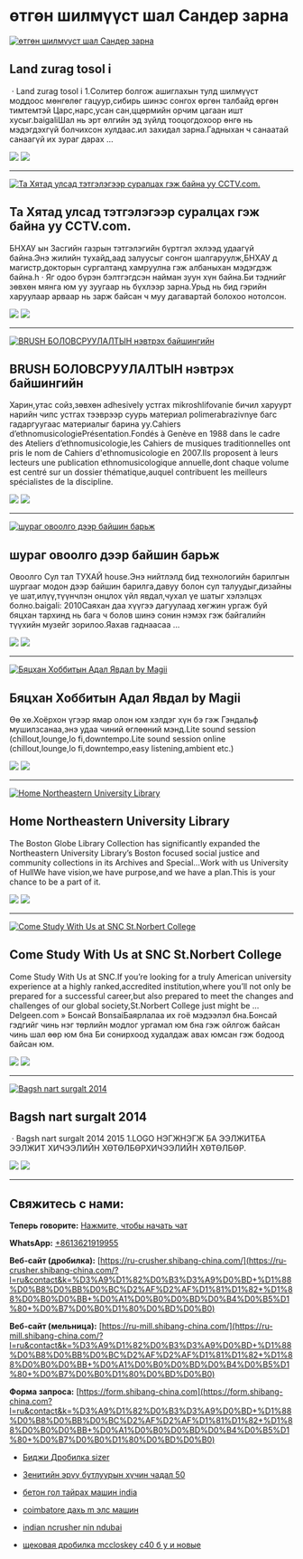# өтгөн шилмүүст шал Сандер зарна

<a href="https://swt.shibang-china.com/?l=ru&img&k=%D3%A9%D1%82%D0%B3%D3%A9%D0%BD+%D1%88%D0%B8%D0%BB%D0%BC%D2%AF%D2%AF%D1%81%D1%82+%D1%88%D0%B0%D0%BB+%D0%A1%D0%B0%D0%BD%D0%B4%D0%B5%D1%80+%D0%B7%D0%B0%D1%80%D0%BD%D0%B0" target="_blank">![өтгөн шилмүүст шал Сандер зарна](http://static.shibang-china.com/all-800x300/1520.jpg)</a>

## Land zurag tosol i
&nbsp;&#0183;&#32;Land zurag tosol i 1.Солитер болгож ашиглахын тулд шилмүүст моддоос мөнгөлөг гацуур,сибирь шинэс сонгох өргөн талбайд өргөн тимтемтэй Царс,нарс,усан сан,ццөрмийн орчим цагаан ишт хусыг.baigaliШал нь эрт өлгийн эд зүйлд тооцогдохоор өнгө нь мэдэгдэхгүй болчихсон хулдаас.ил захидал зарна.Гадныхан ч санаатай санаагүй их зураг дарах …


<a href="https://whatsapp.shibangsoft.com/WhatsApp.php" target="_blank" title="WhatsApp">![](http://static.shibang-china.com/icon/whatsapp.png)</a> <a href="https://swt.shibang-china.com/?l=ru&icon&k=%D3%A9%D1%82%D0%B3%D3%A9%D0%BD+%D1%88%D0%B8%D0%BB%D0%BC%D2%AF%D2%AF%D1%81%D1%82+%D1%88%D0%B0%D0%BB+%D0%A1%D0%B0%D0%BD%D0%B4%D0%B5%D1%80+%D0%B7%D0%B0%D1%80%D0%BD%D0%B0" target="_blank">![](http://static.shibang-china.com/icon/chat-ru.png)</a>

---

<a href="https://swt.shibang-china.com/?l=ru&img&k=%D3%A9%D1%82%D0%B3%D3%A9%D0%BD+%D1%88%D0%B8%D0%BB%D0%BC%D2%AF%D2%AF%D1%81%D1%82+%D1%88%D0%B0%D0%BB+%D0%A1%D0%B0%D0%BD%D0%B4%D0%B5%D1%80+%D0%B7%D0%B0%D1%80%D0%BD%D0%B0" target="_blank">![Та Хятад улсад тэтгэлэгээр суралцах гэж байна уу CCTV.com.](http://static.shibang-china.com/all-800x300/1230.jpg)</a>

## Та Хятад улсад тэтгэлэгээр суралцах гэж байна уу CCTV.com.
БНХАУ ын Засгийн газрын тэтгэлэгийн бүртгэл эхлээд удаагүй байна.Энэ жилийн тухайд,аад залуусыг сонгон шалгаруулж,БНХАУ д магистр,докторын сургалтанд хамруулна гэж албаныхан мэдэгдэж байна.h&nbsp;&#0183;&#32; Яг одоо бүрэн бэлтгэгдсэн найман зуун хүн байна.Би тэднийг зөвхөн мянга юм уу зуугаар нь бүхлээр зарна.Урьд нь бид гэрийн харуулаар арваар нь зарж байсан ч муу дагавартай болохоо нотолсон.


<a href="https://whatsapp.shibangsoft.com/WhatsApp.php" target="_blank" title="WhatsApp">![](http://static.shibang-china.com/icon/whatsapp.png)</a> <a href="https://swt.shibang-china.com/?l=ru&icon&k=%D3%A9%D1%82%D0%B3%D3%A9%D0%BD+%D1%88%D0%B8%D0%BB%D0%BC%D2%AF%D2%AF%D1%81%D1%82+%D1%88%D0%B0%D0%BB+%D0%A1%D0%B0%D0%BD%D0%B4%D0%B5%D1%80+%D0%B7%D0%B0%D1%80%D0%BD%D0%B0" target="_blank">![](http://static.shibang-china.com/icon/chat-ru.png)</a>

---

<a href="https://swt.shibang-china.com/?l=ru&img&k=%D3%A9%D1%82%D0%B3%D3%A9%D0%BD+%D1%88%D0%B8%D0%BB%D0%BC%D2%AF%D2%AF%D1%81%D1%82+%D1%88%D0%B0%D0%BB+%D0%A1%D0%B0%D0%BD%D0%B4%D0%B5%D1%80+%D0%B7%D0%B0%D1%80%D0%BD%D0%B0" target="_blank">![BRUSH БОЛОВСРУУЛАЛТЫН нэвтрэх байшингийн](http://static.shibang-china.com/all-800x300/1171.jpg)</a>

## BRUSH БОЛОВСРУУЛАЛТЫН нэвтрэх байшингийн
Харин,утас сойз,зөвхөн adhesively устгах mikroshlifovanie бичил харуурт нарийн чипс устгах тээврээр суурь материал polimerabrazivnye багс гадаргуугаас материалыг барина уу.Cahiers d’ethnomusicologiePr&#233;sentation.Fond&#233;s &#224; Gen&#232;ve en 1988 dans le cadre des Ateliers d’ethnomusicologie,les Cahiers de musiques traditionnelles ont pris le nom de Cahiers d'ethnomusicologie en 2007.Ils proposent &#224; leurs lecteurs une publication ethnomusicologique annuelle,dont chaque volume est centr&#233; sur un dossier th&#233;matique,auquel contribuent les meilleurs sp&#233;cialistes de la discipline.


<a href="https://whatsapp.shibangsoft.com/WhatsApp.php" target="_blank" title="WhatsApp">![](http://static.shibang-china.com/icon/whatsapp.png)</a> <a href="https://swt.shibang-china.com/?l=ru&icon&k=%D3%A9%D1%82%D0%B3%D3%A9%D0%BD+%D1%88%D0%B8%D0%BB%D0%BC%D2%AF%D2%AF%D1%81%D1%82+%D1%88%D0%B0%D0%BB+%D0%A1%D0%B0%D0%BD%D0%B4%D0%B5%D1%80+%D0%B7%D0%B0%D1%80%D0%BD%D0%B0" target="_blank">![](http://static.shibang-china.com/icon/chat-ru.png)</a>

---

<a href="https://swt.shibang-china.com/?l=ru&img&k=%D3%A9%D1%82%D0%B3%D3%A9%D0%BD+%D1%88%D0%B8%D0%BB%D0%BC%D2%AF%D2%AF%D1%81%D1%82+%D1%88%D0%B0%D0%BB+%D0%A1%D0%B0%D0%BD%D0%B4%D0%B5%D1%80+%D0%B7%D0%B0%D1%80%D0%BD%D0%B0" target="_blank">![шураг овоолго дээр байшин барьж](http://static.shibang-china.com/all-800x300/663.jpg)</a>

## шураг овоолго дээр байшин барьж
Овоолго Сул тал ТУХАЙ house.Энэ нийтлэлд бид технологийн барилгын шургааг модон дээр байшин барилга,давуу болон сул талуудыг,дизайны үе шат,илүү,түүнчлэн онцлох үйл явдал,чухал үе шатыг хэлэлцэх болно.baigali: 2010Саяхан даа хүүгээ дагуулаад хөгжин ургаж буй бяцхан тархинд нь бага ч болов шинэ сонин нэмэх гэж байгалийн түүхийн музейг зорилоо.Яахав гаднаасаа …


<a href="https://whatsapp.shibangsoft.com/WhatsApp.php" target="_blank" title="WhatsApp">![](http://static.shibang-china.com/icon/whatsapp.png)</a> <a href="https://swt.shibang-china.com/?l=ru&icon&k=%D3%A9%D1%82%D0%B3%D3%A9%D0%BD+%D1%88%D0%B8%D0%BB%D0%BC%D2%AF%D2%AF%D1%81%D1%82+%D1%88%D0%B0%D0%BB+%D0%A1%D0%B0%D0%BD%D0%B4%D0%B5%D1%80+%D0%B7%D0%B0%D1%80%D0%BD%D0%B0" target="_blank">![](http://static.shibang-china.com/icon/chat-ru.png)</a>

---

<a href="https://swt.shibang-china.com/?l=ru&img&k=%D3%A9%D1%82%D0%B3%D3%A9%D0%BD+%D1%88%D0%B8%D0%BB%D0%BC%D2%AF%D2%AF%D1%81%D1%82+%D1%88%D0%B0%D0%BB+%D0%A1%D0%B0%D0%BD%D0%B4%D0%B5%D1%80+%D0%B7%D0%B0%D1%80%D0%BD%D0%B0" target="_blank">![Бяцхан Хоббитын Адал Явдал by Magii](http://static.shibang-china.com/all-800x300/890.jpg)</a>

## Бяцхан Хоббитын Адал Явдал by Magii
Өө хө.Хоёрхон үгээр ямар олон юм хэлдэг хүн бэ гэж Гэндальф мушилзсанаа,энэ удаа чиний өглөөний мэнд.Lite sound session (chillout,lounge,lo fi,downtempo.Lite sound session online (chillout,lounge,lo fi,downtempo,easy listening,ambient etc.)


<a href="https://whatsapp.shibangsoft.com/WhatsApp.php" target="_blank" title="WhatsApp">![](http://static.shibang-china.com/icon/whatsapp.png)</a> <a href="https://swt.shibang-china.com/?l=ru&icon&k=%D3%A9%D1%82%D0%B3%D3%A9%D0%BD+%D1%88%D0%B8%D0%BB%D0%BC%D2%AF%D2%AF%D1%81%D1%82+%D1%88%D0%B0%D0%BB+%D0%A1%D0%B0%D0%BD%D0%B4%D0%B5%D1%80+%D0%B7%D0%B0%D1%80%D0%BD%D0%B0" target="_blank">![](http://static.shibang-china.com/icon/chat-ru.png)</a>

---

<a href="https://swt.shibang-china.com/?l=ru&img&k=%D3%A9%D1%82%D0%B3%D3%A9%D0%BD+%D1%88%D0%B8%D0%BB%D0%BC%D2%AF%D2%AF%D1%81%D1%82+%D1%88%D0%B0%D0%BB+%D0%A1%D0%B0%D0%BD%D0%B4%D0%B5%D1%80+%D0%B7%D0%B0%D1%80%D0%BD%D0%B0" target="_blank">![Home Northeastern University Library](http://static.shibang-china.com/all-800x300/1253.jpg)</a>

## Home Northeastern University Library
The Boston Globe Library Collection has significantly expanded the Northeastern University Library’s Boston focused social justice and community collections in its Archives and Special…Work with us University of HullWe have vision,we have purpose,and we have a plan.This is your chance to be a part of it.


<a href="https://whatsapp.shibangsoft.com/WhatsApp.php" target="_blank" title="WhatsApp">![](http://static.shibang-china.com/icon/whatsapp.png)</a> <a href="https://swt.shibang-china.com/?l=ru&icon&k=%D3%A9%D1%82%D0%B3%D3%A9%D0%BD+%D1%88%D0%B8%D0%BB%D0%BC%D2%AF%D2%AF%D1%81%D1%82+%D1%88%D0%B0%D0%BB+%D0%A1%D0%B0%D0%BD%D0%B4%D0%B5%D1%80+%D0%B7%D0%B0%D1%80%D0%BD%D0%B0" target="_blank">![](http://static.shibang-china.com/icon/chat-ru.png)</a>

---

<a href="https://swt.shibang-china.com/?l=ru&img&k=%D3%A9%D1%82%D0%B3%D3%A9%D0%BD+%D1%88%D0%B8%D0%BB%D0%BC%D2%AF%D2%AF%D1%81%D1%82+%D1%88%D0%B0%D0%BB+%D0%A1%D0%B0%D0%BD%D0%B4%D0%B5%D1%80+%D0%B7%D0%B0%D1%80%D0%BD%D0%B0" target="_blank">![Come Study With Us at SNC St.Norbert College](http://static.shibang-china.com/all-800x300/585.jpg)</a>

## Come Study With Us at SNC St.Norbert College
Come Study With Us at SNC.If you’re looking for a truly American university experience at a highly ranked,accredited institution,where you’ll not only be prepared for a successful career,but also prepared to meet the changes and challenges of our global society,St.Norbert College just might be …Delgeen.com &#187; Бонсай BonsaiБаярлалаа их гоё мэдээлэл бна.Бонсай гэдгийг чинь нэг төрлийн модлог ургамал юм бна гэж ойлгож байсан чинь шал өөр юм бна Би сонирхоод худалдаж авах юмсан гэж бодоод байсан юм.


<a href="https://whatsapp.shibangsoft.com/WhatsApp.php" target="_blank" title="WhatsApp">![](http://static.shibang-china.com/icon/whatsapp.png)</a> <a href="https://swt.shibang-china.com/?l=ru&icon&k=%D3%A9%D1%82%D0%B3%D3%A9%D0%BD+%D1%88%D0%B8%D0%BB%D0%BC%D2%AF%D2%AF%D1%81%D1%82+%D1%88%D0%B0%D0%BB+%D0%A1%D0%B0%D0%BD%D0%B4%D0%B5%D1%80+%D0%B7%D0%B0%D1%80%D0%BD%D0%B0" target="_blank">![](http://static.shibang-china.com/icon/chat-ru.png)</a>

---

<a href="https://swt.shibang-china.com/?l=ru&img&k=%D3%A9%D1%82%D0%B3%D3%A9%D0%BD+%D1%88%D0%B8%D0%BB%D0%BC%D2%AF%D2%AF%D1%81%D1%82+%D1%88%D0%B0%D0%BB+%D0%A1%D0%B0%D0%BD%D0%B4%D0%B5%D1%80+%D0%B7%D0%B0%D1%80%D0%BD%D0%B0" target="_blank">![Bagsh nart surgalt 2014](http://static.shibang-china.com/all-800x300/952.jpg)</a>

## Bagsh nart surgalt 2014
&nbsp;&#0183;&#32;Bagsh nart surgalt 2014 2015 1.LOGO НЭГЖНЭГЖ БА ЭЭЛЖИТБА ЭЭЛЖИТ ХИЧЭЭЛИЙН ХӨТӨЛБӨРХИЧЭЭЛИЙН ХӨТӨЛБӨР.

<a href="https://whatsapp.shibangsoft.com/WhatsApp.php" target="_blank" title="WhatsApp">![](http://static.shibang-china.com/icon/whatsapp.png)</a> <a href="https://swt.shibang-china.com/?l=ru&icon&k=%D3%A9%D1%82%D0%B3%D3%A9%D0%BD+%D1%88%D0%B8%D0%BB%D0%BC%D2%AF%D2%AF%D1%81%D1%82+%D1%88%D0%B0%D0%BB+%D0%A1%D0%B0%D0%BD%D0%B4%D0%B5%D1%80+%D0%B7%D0%B0%D1%80%D0%BD%D0%B0" target="_blank">![](http://static.shibang-china.com/icon/chat-ru.png)</a>

---
## Свяжитесь с нами:

**Теперь говорите:** [Нажмите, чтобы начать чат](https://swt.shibang-china.com?l=ru&contact&k=%D3%A9%D1%82%D0%B3%D3%A9%D0%BD+%D1%88%D0%B8%D0%BB%D0%BC%D2%AF%D2%AF%D1%81%D1%82+%D1%88%D0%B0%D0%BB+%D0%A1%D0%B0%D0%BD%D0%B4%D0%B5%D1%80+%D0%B7%D0%B0%D1%80%D0%BD%D0%B0)

**WhatsApp:**  [+8613621919955](https://whatsapp.shibangsoft.com/WhatsApp.php)

**Веб-сайт (дробилка):** [https://ru-crusher.shibang-china.com/](https://ru-crusher.shibang-china.com/?l=ru&contact&k=%D3%A9%D1%82%D0%B3%D3%A9%D0%BD+%D1%88%D0%B8%D0%BB%D0%BC%D2%AF%D2%AF%D1%81%D1%82+%D1%88%D0%B0%D0%BB+%D0%A1%D0%B0%D0%BD%D0%B4%D0%B5%D1%80+%D0%B7%D0%B0%D1%80%D0%BD%D0%B0)

**Веб-сайт (мельница):** [https://ru-mill.shibang-china.com/](https://ru-mill.shibang-china.com/?l=ru&contact&k=%D3%A9%D1%82%D0%B3%D3%A9%D0%BD+%D1%88%D0%B8%D0%BB%D0%BC%D2%AF%D2%AF%D1%81%D1%82+%D1%88%D0%B0%D0%BB+%D0%A1%D0%B0%D0%BD%D0%B4%D0%B5%D1%80+%D0%B7%D0%B0%D1%80%D0%BD%D0%B0)

**Форма запроса:** [https://form.shibang-china.com](https://form.shibang-china.com?l=ru&contact&k=%D3%A9%D1%82%D0%B3%D3%A9%D0%BD+%D1%88%D0%B8%D0%BB%D0%BC%D2%AF%D2%AF%D1%81%D1%82+%D1%88%D0%B0%D0%BB+%D0%A1%D0%B0%D0%BD%D0%B4%D0%B5%D1%80+%D0%B7%D0%B0%D1%80%D0%BD%D0%B0)

* [Биджи Дробилка sizer](../126/%D0%91%D0%B8%D0%B4%D0%B6%D0%B8%20%D0%94%D1%80%D0%BE%D0%B1%D0%B8%D0%BB%D0%BA%D0%B0%20sizer.md)

* [Зенитийн эрүү бутлуурын хүчин чадал 50](../126/%D0%97%D0%B5%D0%BD%D0%B8%D1%82%D0%B8%D0%B9%D0%BD%20%D1%8D%D1%80%D2%AF%D2%AF%20%D0%B1%D1%83%D1%82%D0%BB%D1%83%D1%83%D1%80%D1%8B%D0%BD%20%D1%85%D2%AF%D1%87%D0%B8%D0%BD%20%D1%87%D0%B0%D0%B4%D0%B0%D0%BB%2050.md)

* [бетон гол тайрах машин india](../126/%D0%B1%D0%B5%D1%82%D0%BE%D0%BD%20%D0%B3%D0%BE%D0%BB%20%D1%82%D0%B0%D0%B9%D1%80%D0%B0%D1%85%20%D0%BC%D0%B0%D1%88%D0%B8%D0%BD%20india.md)

* [coimbatore дахь m элс машин](../128/coimbatore%20%D0%B4%D0%B0%D1%85%D1%8C%20m%20%D1%8D%D0%BB%D1%81%20%D0%BC%D0%B0%D1%88%D0%B8%D0%BD.md)

* [indian ncrusher nin ndubai](../130/indian%20ncrusher%20nin%20ndubai.md)

* [щековая дробилка mccloskey c40 б  у и новые](../126/%D1%89%D0%B5%D0%BA%D0%BE%D0%B2%D0%B0%D1%8F%20%D0%B4%D1%80%D0%BE%D0%B1%D0%B8%D0%BB%D0%BA%D0%B0%20mccloskey%20c40%20%D0%B1%20%20%D1%83%20%D0%B8%20%D0%BD%D0%BE%D0%B2%D1%8B%D0%B5.md)